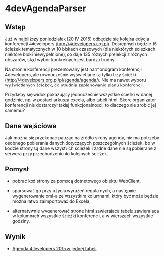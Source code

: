 # 4devAgendaParser
## Wstęp
Już w najbliższy poniedziałek (20 IV 2015) odbędzie się kolejna edycja konferencji 4developers (http://4developers.org.pl). Dostępnych będzie 15 ścieżek tematycznych w 10 blokach czasowych (dla niektórych ścieżkach niektóre bloki niewypełnione), co daje 135 różnych prelekcji z różnych obszarów, stąd wybór konkretnych jest bardzo trudny.

Na stronie konferencji prezentowany jest harmonogram konferencji 4developers, ale równocześnie wyświetlane są tylko trzy ścieżki (http://4developers.org.pl/pl/agenda/agenda/). Nie ma nawet wyboru wyświetlanych ścieżek, co utrudnia zaplanowanie planu konferencji.

Przydałby się widok pokazujący jednocześnie wszystkie ścieżki w danej godzinie, np. w postaci arkusza excela, albo tabeli html. Skoro organizator konferencji nie dostarczył takiej funkcjonalności, to dlaczego nie zrobić jej samemu?

## Dane wejściowe
Jak można się przekonać patrząc na źródło strony agendy, nie ma potrzeby osobnego pobierania danych dotyczących poszczególnych ścieżek, bo w kodzie strony są dane wszystkich ścieżek i żadne dane nie są pobierane z serwera przy przechodzeniu do kolejnych ścieżek.

## Pomysł
* pobrać kod strony za pomocą dotnetowego obiektu WebClient, 

* sparsować go przy użyciu wyrażeń regularnych, a następnie wygenerowanie xml-a ze wszystkim kolumnami, który być może będzie można łatwo zaimportować do Excela,

* alternatywnie wygenerować stronę html zawierającą tabelę zawierającą w kolumnach wszystkie ścieżki konferencji, a w wierszach wszystkie godziny.

## Wynik
* [Agenda 4developers 2015 w jednej tabeli](Agenda.html)